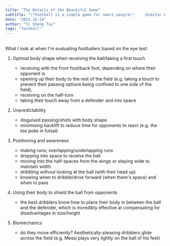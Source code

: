 ```yaml
---
title: "The Details of the Beautiful Game"
subtitle: "\"Football is a simple game for smart people\"    -Dimitar Berbatov"
date: "2023-10-24"
author: "Yi Sheng Tay"
tags: "football"
---
```


<br/>
What I look at when I'm evaluating footballers based on the eye test:

1. Optimal body shape when receiving the ball/taking a first touch 
    - receiving with the front foot/back foot, depending on where their opponent is
    - opening up their body to the rest of the field (e.g. taking a touch to prevent their passing options being confined to one side of the field), 
    - receiving on the half-turn
    - taking their touch away from a defender and into space

2. Unpredictability 
    - disguised passing/shots with body shape
    - minimising backlift to reduce time for opponents to react (e.g. the toe poke in futsal)

3. Positioning and awareness 
    - making runs; overlapping/underlapping runs 
    - dropping into space to receive the ball
    - moving into the half-spaces from the wings or staying wide to maintain width
    - dribbling without looking at the ball (with their head up)
    - knowing when to dribble/drive forward (when there's space) and when to pass

4. Using their body to shield the ball from opponents
    - the best dribblers know how to place their body in between the ball and the defender, which is incredibly effective at compensating for disadvantages in size/height

5. Biomechanics
    - do they move efficiently? Aesthetically-pleasing dribblers glide across the field (e.g. Messi plays very lightly on the ball of his feet)